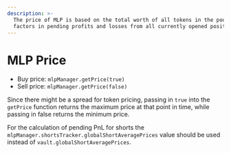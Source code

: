 ```yaml
---
description: >-
  The price of MLP is based on the total worth of all tokens in the pool and
  factors in pending profits and losses from all currently opened positions.
---
```


# MLP Price

* Buy price: `mlpManager.getPrice(true)`
* Sell price: `mlpManager.getPrice(false)`

Since there might be a spread for token pricing, passing in `true` into the `getPrice` function returns the maximum price at that point in time, while passing in false returns the minimum price.

For the calculation of pending PnL for shorts the `mlpManager.shortsTracker.globalShortAveragePrices` value should be used instead of `vault.globalShortAveragePrices`.
